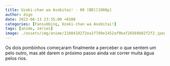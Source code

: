 ```yaml
---
title: Uzaki-chan wa Asobitai! - 08 [BD][1080p]
author: digo
date: 2022-06-13 23:35:00 +0100
categories: [Fansubbing, Uzaki-chan wa Asobitai!] 
tags: [anime, séries]
image: ./assets/img/anime/2160418272ea1f789e1452af9baf26569b02f2f2.jpeg
---
```


Os dois pombinhos começaram finalmente a perceber o que sentem um pelo outro, mas até darem o próximo passo ainda vai correr muita água pelos rios.